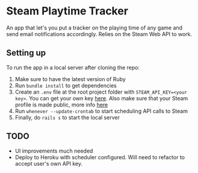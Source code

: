 # Steam Playtime Tracker
An app that let's you put a tracker on the playing time of any game and send email notifications accordingly. Relies on the Steam Web API to work.

## Setting up
To run the app in a local server after cloning the repo:
1. Make sure to have the latest version of Ruby
2. Run `bundle install` to get dependencies
3. Create an `.env` file at the root project folder with `STEAM_API_KEY=<your key>`. You can get your own key [here](https://steamcommunity.com/dev/apikey). Also make sure that your Steam profile is made public, more info [here](https://support.steampowered.com/kb_article.php?ref=4113-YUDH-6401)
4. Run `whenever --update-crontab` to start scheduling API calls to Steam
5. Finally, do `rails s` to start the local server

## TODO
- UI improvements much needed
- Deploy to Heroku with scheduler configured. Will need to refactor to accept user's own API key.
